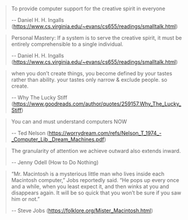 > To provide computer support for the creative spirit in everyone
>
> -- Daniel H. H. Ingalls (https://www.cs.virginia.edu/~evans/cs655/readings/smalltalk.html)

> Personal Mastery: If a system is to serve the creative spirit, it must be entirely comprehensible to a single individual.
> 
> -- Daniel H. H. Ingalls (https://www.cs.virginia.edu/~evans/cs655/readings/smalltalk.html)

> when you don’t create things, you become defined by your tastes rather than ability. your tastes only narrow & exclude people. so create.
> 
> -- Why The Lucky Stiff (https://www.goodreads.com/author/quotes/259157.Why_The_Lucky_Stiff)

> You can and must understand computers NOW
> 
> -- Ted Nelson (https://worrydream.com/refs/Nelson_T_1974_-_Computer_Lib,_Dream_Machines.pdf)

> The granularity of attention we achieve outward also extends inward.
>
> -- Jenny Odell (How to Do Nothing)

> “Mr. Macintosh is a mysterious little man who lives inside each Macintosh computer,” Jobs reportedly said. “He pops up every once and a while, when you least expect it, and then winks at you and disappears again. It will be so quick that you won’t be sure if you saw him or not.”
> 
> -- Steve Jobs (https://folklore.org/Mister_Macintosh.html)
